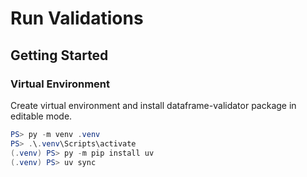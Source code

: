 # Run Validations

## Getting Started

### Virtual Environment

Create virtual environment and install dataframe-validator package in editable mode.

```powershell
PS> py -m venv .venv
PS> .\.venv\Scripts\activate
(.venv) PS> py -m pip install uv
(.venv) PS> uv sync
```

